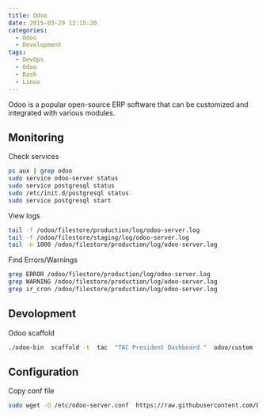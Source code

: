 ```yaml
---
title: Odoo
date: 2015-03-29 12:15:20
categories:
  - Odoo
  - Development
tags:
  - DevOps
  - Odoo
  - Bash
  - Linux
---
```

Odoo is a popular open-source ERP software that can be customized and integrated with various modules.

## Monitoring
Check services
```sh
ps aux | grep odoo
sudo service odoo-server status
sudo service postgresql status
sudo /etc/init.d/postgresql status
sudo service postgresql start
```
View logs
```sh
tail -f /odoo/filestore/production/log/odoo-server.log
tail -f /odoo/filestore/staging/log/odoo-server.log
tail -n 1000 /odoo/filestore/production/log/odoo-server.log
```
Find Errors/Warnings
```sh
grep ERROR /odoo/filestore/production/log/odoo-server.log
grep WARNING /odoo/filestore/production/log/odoo-server.log
grep ir_cron /odoo/filestore/production/log/odoo-server.log
```
## Devolopment
Odoo scaffold
```sh
./odoo-bin  scaffold -t  tac  "TAC President Dashboard "  odoo/custom
```
## Configuration
Copy conf file

```sh
sudo wget -O /etc/odoo-server.conf  https://raw.githubusercontent.com/Elbagoury/DevOps/main/conf/odoo.conf
```
